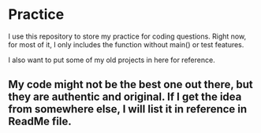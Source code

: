 # Practice

I use this repository to store my practice for coding questions. Right now, for most of it, I only includes the function without main() or test features.

I also want to put some of my old projects in here for reference.


## My code might not be the best one out there, but they are authentic and original. If I get the idea from somewhere else, I will list it in reference in ReadMe file.


